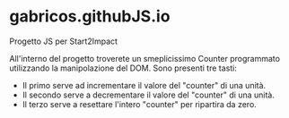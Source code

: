 # gabricos.githubJS.io
Progetto JS per Start2Impact


All'interno del progetto troverete un smeplicissimo Counter programmato utilizzando la manipolazione del DOM.
Sono presenti tre tasti:
- Il primo serve ad incrementare il valore del "counter" di una unità.
- Il secondo serve a decrementare il valore del "counter" di una unità.
- Il terzo serve a resettare l'intero "counter" per ripartira da zero.

